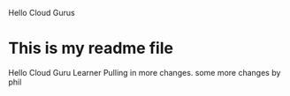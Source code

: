 Hello Cloud Gurus
# This is my readme file
Hello Cloud Guru Learner
Pulling in more changes.
some more changes by phil
